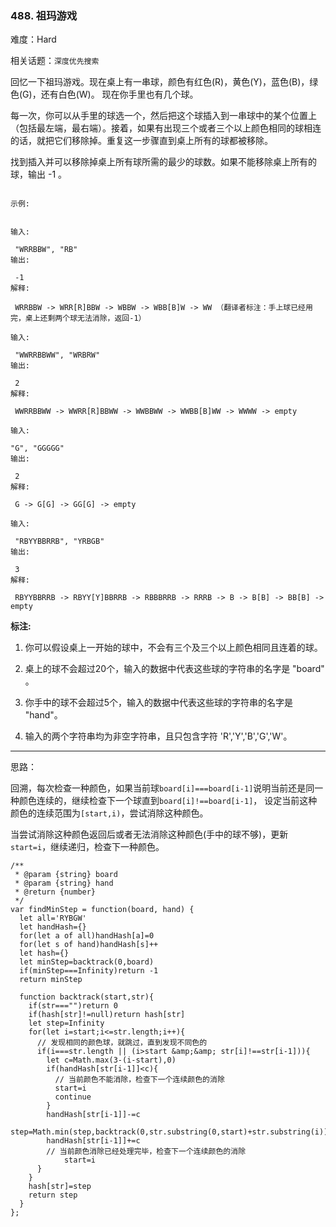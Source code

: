 ### 488. 祖玛游戏

难度：Hard

相关话题：`深度优先搜索`

回忆一下祖玛游戏。现在桌上有一串球，颜色有红色(R)，黄色(Y)，蓝色(B)，绿色(G)，还有白色(W)。 现在你手里也有几个球。



每一次，你可以从手里的球选一个，然后把这个球插入到一串球中的某个位置上（包括最左端，最右端）。接着，如果有出现三个或者三个以上颜色相同的球相连的话，就把它们移除掉。重复这一步骤直到桌上所有的球都被移除。



找到插入并可以移除掉桌上所有球所需的最少的球数。如果不能移除桌上所有的球，输出 -1 。



```

示例:


输入:

 "WRRBBW", "RB" 
输出:

 -1 
解释:

 WRRBBW -> WRR[R]BBW -> WBBW -> WBB[B]W -> WW （翻译者标注：手上球已经用完，桌上还剩两个球无法消除，返回-1）

输入:

 "WWRRBBWW", "WRBRW" 
输出:

 2 
解释:

 WWRRBBWW -> WWRR[R]BBWW -> WWBBWW -> WWBB[B]WW -> WWWW -> empty

输入:

"G", "GGGGG" 
输出:

 2 
解释:

 G -> G[G] -> GG[G] -> empty 

输入:

 "RBYYBBRRB", "YRBGB" 
输出:

 3 
解释:

 RBYYBBRRB -> RBYY[Y]BBRRB -> RBBBRRB -> RRRB -> B -> B[B] -> BB[B] -> empty 
```


**标注:** 




1. 你可以假设桌上一开始的球中，不会有三个及三个以上颜色相同且连着的球。

2. 桌上的球不会超过20个，输入的数据中代表这些球的字符串的名字是 "board" 。

3. 你手中的球不会超过5个，输入的数据中代表这些球的字符串的名字是 "hand"。

4. 输入的两个字符串均为非空字符串，且只包含字符 &#39;R&#39;,&#39;Y&#39;,&#39;B&#39;,&#39;G&#39;,&#39;W&#39;。






-----

思路：

回溯，每次检查一种颜色，如果当前球`board[i]===board[i-1]`说明当前还是同一种颜色连续的，继续检查下一个球直到`board[i]!==board[i-1]`，
设定当前这种颜色的连续范围为`[start,i)`，尝试消除这种颜色。

当尝试消除这种颜色返回后或者无法消除这种颜色(手中的球不够)，更新`start=i`，继续递归，检查下一种颜色。
```
/**
 * @param {string} board
 * @param {string} hand
 * @return {number}
 */
var findMinStep = function(board, hand) {
  let all='RYBGW'
  let handHash={}
  for(let a of all)handHash[a]=0
  for(let s of hand)handHash[s]++
  let hash={}
  let minStep=backtrack(0,board)
  if(minStep===Infinity)return -1
  return minStep
  
  function backtrack(start,str){
    if(str==="")return 0
    if(hash[str]!=null)return hash[str]
    let step=Infinity
    for(let i=start;i<=str.length;i++){
      // 发现相同的颜色球，就跳过，直到发现不同色的
      if(i===str.length || (i>start &amp;&amp; str[i]!==str[i-1])){
        let c=Math.max(3-(i-start),0)
        if(handHash[str[i-1]]<c){
          // 当前颜色不能消除，检查下一个连续颜色的消除
          start=i
          continue
        }
        handHash[str[i-1]]-=c
        step=Math.min(step,backtrack(0,str.substring(0,start)+str.substring(i))+c)
        handHash[str[i-1]]+=c   
        // 当前颜色消除已经处理完毕，检查下一个连续颜色的消除
		    start=i     
      }
    }
    hash[str]=step
    return step
  }
};
```

